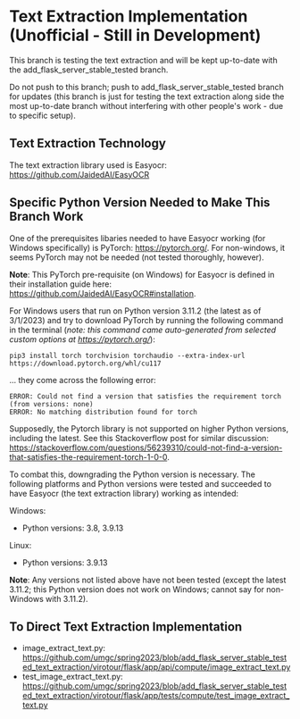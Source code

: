# Text Extraction Implementation (Unofficial - Still in Development)

This branch is testing the text extraction and will be kept up-to-date with the add_flask_server_stable_tested branch.

Do not push to this branch; push to add_flask_server_stable_tested branch for updates (this branch is just for testing the text extraction along side the most up-to-date branch without interfering with other people's work - due to specific setup).

## Text Extraction Technology

The text extraction library used is Easyocr: https://github.com/JaidedAI/EasyOCR

## Specific Python Version Needed to Make This Branch Work

One of the prerequisites libaries needed to have Easyocr working (for Windows specifically) is PyTorch: https://pytorch.org/. For non-windows, it seems PyTorch may not be needed (not tested thoroughly, however).

**Note**: This PyTorch pre-requisite (on Windows) for Easyocr is defined in their installation guide here: https://github.com/JaidedAI/EasyOCR#installation.

For Windows users that run on Python version 3.11.2 (the latest as of 3/1/2023) and try to download PyTorch by running the following command in the terminal (_note: this command came auto-generated from selected custom options at https://pytorch.org/_):

```
pip3 install torch torchvision torchaudio --extra-index-url https://download.pytorch.org/whl/cu117
```

... they come across the following error:

```
ERROR: Could not find a version that satisfies the requirement torch (from versions: none)
ERROR: No matching distribution found for torch
```

Supposedly, the Pytorch library is not supported on higher Python versions, including the latest. See this Stackoverflow post for similar discussion: https://stackoverflow.com/questions/56239310/could-not-find-a-version-that-satisfies-the-requirement-torch-1-0-0.

To combat this, downgrading the Python version is necessary. The following platforms and Python versions were tested and succeeded to have Easyocr (the text extraction library) working as intended:

Windows:

- Python versions: 3.8, 3.9.13

Linux:

- Python versions: 3.9.13

**Note**: Any versions not listed above have not been tested (except the latest 3.11.2; this Python version does not work on Windows; cannot say for non-Windows with 3.11.2).

## To Direct Text Extraction Implementation

- image_extract_text.py: https://github.com/umgc/spring2023/blob/add_flask_server_stable_tested_text_extraction/virotour/flask/app/api/compute/image_extract_text.py
- test_image_extract_text.py: https://github.com/umgc/spring2023/blob/add_flask_server_stable_tested_text_extraction/virotour/flask/app/tests/compute/test_image_extract_text.py
